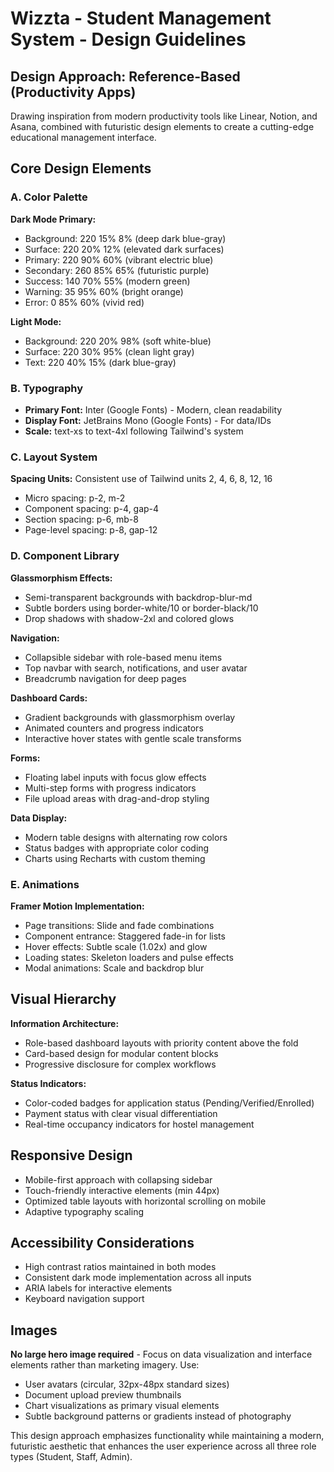 # Wizzta - Student Management System - Design Guidelines

## Design Approach: Reference-Based (Productivity Apps)
Drawing inspiration from modern productivity tools like Linear, Notion, and Asana, combined with futuristic design elements to create a cutting-edge educational management interface.

## Core Design Elements

### A. Color Palette
**Dark Mode Primary:**
- Background: 220 15% 8% (deep dark blue-gray)
- Surface: 220 20% 12% (elevated dark surfaces)
- Primary: 220 90% 60% (vibrant electric blue)
- Secondary: 260 85% 65% (futuristic purple)
- Success: 140 70% 55% (modern green)
- Warning: 35 95% 60% (bright orange)
- Error: 0 85% 60% (vivid red)

**Light Mode:**
- Background: 220 20% 98% (soft white-blue)
- Surface: 220 30% 95% (clean light gray)
- Text: 220 40% 15% (dark blue-gray)

### B. Typography
- **Primary Font:** Inter (Google Fonts) - Modern, clean readability
- **Display Font:** JetBrains Mono (Google Fonts) - For data/IDs
- **Scale:** text-xs to text-4xl following Tailwind's system

### C. Layout System
**Spacing Units:** Consistent use of Tailwind units 2, 4, 6, 8, 12, 16
- Micro spacing: p-2, m-2
- Component spacing: p-4, gap-4
- Section spacing: p-6, mb-8
- Page-level spacing: p-8, gap-12

### D. Component Library

**Glassmorphism Effects:**
- Semi-transparent backgrounds with backdrop-blur-md
- Subtle borders using border-white/10 or border-black/10
- Drop shadows with shadow-2xl and colored glows

**Navigation:**
- Collapsible sidebar with role-based menu items
- Top navbar with search, notifications, and user avatar
- Breadcrumb navigation for deep pages

**Dashboard Cards:**
- Gradient backgrounds with glassmorphism overlay
- Animated counters and progress indicators
- Interactive hover states with gentle scale transforms

**Forms:**
- Floating label inputs with focus glow effects
- Multi-step forms with progress indicators
- File upload areas with drag-and-drop styling

**Data Display:**
- Modern table designs with alternating row colors
- Status badges with appropriate color coding
- Charts using Recharts with custom theming

### E. Animations
**Framer Motion Implementation:**
- Page transitions: Slide and fade combinations
- Component entrance: Staggered fade-in for lists
- Hover effects: Subtle scale (1.02x) and glow
- Loading states: Skeleton loaders and pulse effects
- Modal animations: Scale and backdrop blur

## Visual Hierarchy

**Information Architecture:**
- Role-based dashboard layouts with priority content above the fold
- Card-based design for modular content blocks
- Progressive disclosure for complex workflows

**Status Indicators:**
- Color-coded badges for application status (Pending/Verified/Enrolled)
- Payment status with clear visual differentiation
- Real-time occupancy indicators for hostel management

## Responsive Design
- Mobile-first approach with collapsing sidebar
- Touch-friendly interactive elements (min 44px)
- Optimized table layouts with horizontal scrolling on mobile
- Adaptive typography scaling

## Accessibility Considerations
- High contrast ratios maintained in both modes
- Consistent dark mode implementation across all inputs
- ARIA labels for interactive elements
- Keyboard navigation support

## Images
**No large hero image required** - Focus on data visualization and interface elements rather than marketing imagery. Use:
- User avatars (circular, 32px-48px standard sizes)
- Document upload preview thumbnails
- Chart visualizations as primary visual elements
- Subtle background patterns or gradients instead of photography

This design approach emphasizes functionality while maintaining a modern, futuristic aesthetic that enhances the user experience across all three role types (Student, Staff, Admin).